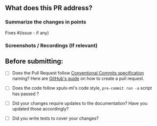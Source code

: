 ## What does this PR address?


### Summarize the changes in points

<!--
We really appreciate your sincere efforts There are still a few things to run through

Please fill out the blanks below before requesting a code review.

Name your Pull Request with one of the following prefixes, e.g. "feat: add support for PyTorch", to indicate the type of changes proposed. This is based on the [Conventional Commits specification](https://www.conventionalcommits.org/en/v1.0.0/#summary).
  - feat: (new feature for the user, not a new feature for build script)
  - fix: (bug fix for the user, not a fix to a build script)
  - docs: (changes to the documentation)
  - style: (formatting, missing semicolons, etc; no production code change)
  - refactor: (refactoring production code, eg. renaming a variable)
  - perf: (code changes that improve performance)
  - test: (adding missing tests, refactoring tests; no production code change)
  - chore: (updating grunt tasks etc; no production code change)
  - build: (changes that affect the build system or external dependencies)
  - ci: (changes to configuration files and scripts)
  - revert: (reverts a previous commit)

Describe your changes in detail. Attach screenshots here if appropriate.


Once you're done with this, someone from xpuls-labs core team or extended team will help review your PR. If no one has reviewed your PR after a week have passed, don't hesitate to post a new comment and ping @SHARANTANGEDA. Notifications sometimes might get lost 🥲.
-->

<!-- Remove if not applicable -->

Fixes #(issue - if any)

###  Screenshots / Recordings (If relevant)



## Before submitting:

<!--- Go over all the following points, and put an `x` in all the boxes that apply. -->
<!--- If you're unsure about any of these, don't hesitate to ask. We're here to help! -->
<!--- If you plan to update documentation or tests in follow-up, please note -->

- [ ] Does the Pull Request follow [Conventional Commits specification](https://www.conventionalcommits.org/en/v1.0.0/#summary) naming? Here are [GitHub's
      guide](https://docs.github.com/en/pull-requests/collaborating-with-pull-requests/proposing-changes-to-your-work-with-pull-requests/creating-a-pull-request) on how to create a pull request.
- [ ] Does the code follow xpuls-ml's code style, `pre-commit run -a` script has passed ?
- [ ] Did your changes require updates to the documentation? Have you updated
      those accordingly?
- [ ] Did you write tests to cover your changes?


